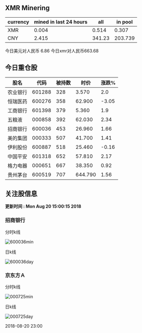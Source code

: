 ## XMR Minering

|currency|mined in last 24 hours|all|in pool|
|---|---|---|---|
|XMR|0.004|0.514|0.307|
|CNY|2.415|341.23|203.739|

今日美元对人民币 6.86	今日xmr对人民币663.68


## 今日重仓股 

|股名|代码|被持数|时价|涨跌%|
|---|---|---|---|---|
|农业银行|601288|328|3.570|2.0|
|恒瑞医药|600276|358|62.900|-3.05|
|工商银行|601398|379|5.360|1.9|
|五粮液|000858|392|62.030|2.34|
|招商银行|600036|453|26.960|1.66|
|美的集团|000333|507|41.700|1.41|
|伊利股份|600887|518|25.460|-0.16|
|中国平安|601318|652|57.810|2.17|
|格力电器|000651|667|38.350|0.92|
|贵州茅台|600519|707|644.790|1.56|

## 关注股信息
**更新时间 : Mon Aug 20 15:00:15 2018**
### 招商银行 
分时k线

![600036min](http://image.sinajs.cn/newchart/min/n/sh600036.gif)

日k线

![600036day](http://image.sinajs.cn/newchart/daily/n/sh600036.gif)

### 京东方Ａ 
分时k线

![000725min](http://image.sinajs.cn/newchart/min/n/sz000725.gif)

日k线

![000725day](http://image.sinajs.cn/newchart/daily/n/sz000725.gif)

2018-08-20 23:00